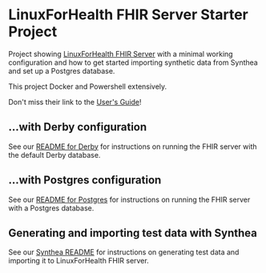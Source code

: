 # LinuxForHealth FHIR Server Starter Project

Project showing [LinuxForHealth FHIR Server](https://github.com/LinuxForHealth/FHIR) with a minimal working 
configuration and how to get started importing synthetic data from Synthea and set up a Postgres database.

This project Docker and Powershell extensively.

Don't miss their link to the [User's Guide](https://linuxforhealth.github.io/FHIR/guides/FHIRServerUsersGuide)!

## ...with Derby configuration

See our [README for Derby](derby/README.md) for instructions on running the FHIR server with the default Derby database.

## ...with Postgres configuration

See our [README for Postgres](postgres/README.md) for instructions on running the FHIR server with a Postgres database.

## Generating and importing test data with Synthea

See our [Synthea README](synthea/README.md) for instructions on generating test data and importing it to LinuxForHealth
FHIR server.
